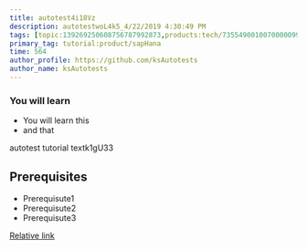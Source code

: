 ```yaml
---
title: autotest4i18Vz
description: autotestwoL4k5_4/22/2019 4:30:49 PM
tags: [topic:139269250608756787992873,products:tech/73554900100700000996,tutorial:experience/advanced]
primary_tag: tutorial:product/sapHana
time: 564
author_profile: https://github.com/ksAutotests
author_name: ksAutotests
---
```

### You will learn
- You will learn this
- and that

autotest tutorial textk1gU33

## Prerequisites
- Prerequisute1
- Prerequisute2
- Prerequisute3

[Relative link](autotest_tutorialvv012u)
